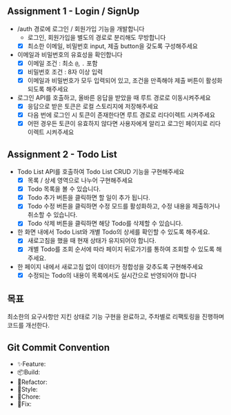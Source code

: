 ## Assignment 1 - Login / SignUp

- /auth 경로에 로그인 / 회원가입 기능을 개발합니다
    - 로그인, 회원가입을 별도의 경로로 분리해도 무방합니다
    - [X] 최소한 이메일, 비밀번호 input, 제출 button을 갖도록 구성해주세요
- 이메일과 비밀번호의 유효성을 확인합니다
    - [X] 이메일 조건 : 최소 `@`, `.` 포함
    - [X] 비밀번호 조건 : 8자 이상 입력
    - [X] 이메일과 비밀번호가 모두 입력되어 있고, 조건을 만족해야 제출 버튼이 활성화 되도록 해주세요
- 로그인 API를 호출하고, 올바른 응답을 받았을 때 루트 경로로 이동시켜주세요
    - [X] 응답으로 받은 토큰은 로컬 스토리지에 저장해주세요
    - [X] 다음 번에 로그인 시 토큰이 존재한다면 루트 경로로 리다이렉트 시켜주세요
    - [X] 어떤 경우든 토큰이 유효하지 않다면 사용자에게 알리고 로그인 페이지로 리다이렉트 시켜주세요

## Assignment 2 - Todo List

- Todo List API를 호출하여 Todo List CRUD 기능을 구현해주세요
    - [X] 목록 / 상세 영역으로 나누어 구현해주세요
    - [X] Todo 목록을 볼 수 있습니다.
    - [X] Todo 추가 버튼을 클릭하면 할 일이 추가 됩니다.
    - [X] Todo 수정 버튼을 클릭하면 수정 모드를 활성화하고, 수정 내용을 제출하거나 취소할 수 있습니다.
    - [X] Todo 삭제 버튼을 클릭하면 해당 Todo를 삭제할 수 있습니다.
- 한 화면 내에서 Todo List와 개별 Todo의 상세를 확인할 수 있도록 해주세요.
    - [X] 새로고침을 했을 때 현재 상태가 유지되어야 합니다.
    - [X] 개별 Todo를 조회 순서에 따라 페이지 뒤로가기를 통하여 조회할 수 있도록 해주세요.
- 한 페이지 내에서 새로고침 없이 데이터가 정합성을 갖추도록 구현해주세요
    - [X] 수정되는 Todo의 내용이 목록에서도 실시간으로 반영되어야 합니다

## 목표

최소한의 요구사항만 지킨 상태로 기능 구현을 완료하고, 주차별로 리팩토링을 진행하며 코드를 개선한다.

## Git Commit Convention

- ✨Feature:
- 📦Build:
- 🔨Refactor:
- 💎Style:
- 🧹Chore:
- 🐛Fix:
